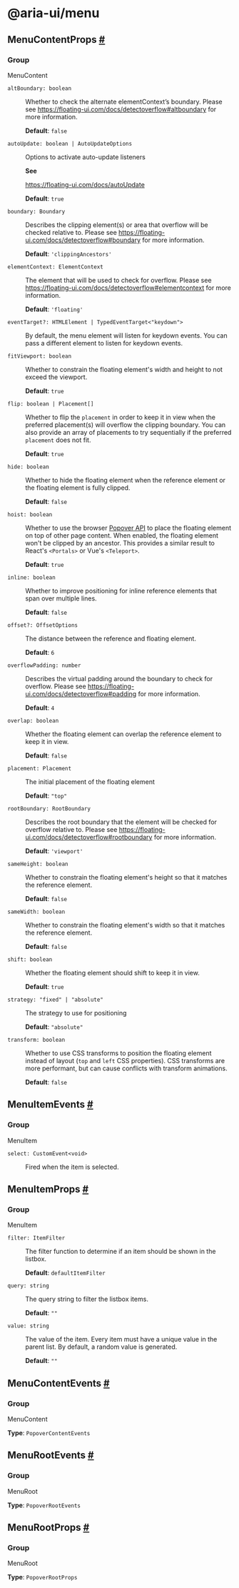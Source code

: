 # @aria-ui/menu

## MenuContentProps <a id="menu-content-props" href="#menu-content-props">#</a>

### Group

MenuContent

<dl>

<dt>

`altBoundary: boolean`

</dt>

<dd>

Whether to check the alternate elementContext’s boundary. Please see https://floating-ui.com/docs/detectoverflow#altboundary for more information.

**Default**: `false`

</dd>

<dt>

`autoUpdate: boolean | AutoUpdateOptions`

</dt>

<dd>

Options to activate auto-update listeners

**See**

https://floating-ui.com/docs/autoUpdate

**Default**: `true`

</dd>

<dt>

`boundary: Boundary`

</dt>

<dd>

Describes the clipping element(s) or area that overflow will be checked relative to. Please see https://floating-ui.com/docs/detectoverflow#boundary for more information.

**Default**: `'clippingAncestors'`

</dd>

<dt>

`elementContext: ElementContext`

</dt>

<dd>

The element that will be used to check for overflow. Please see https://floating-ui.com/docs/detectoverflow#elementcontext for more information.

**Default**: `'floating'`

</dd>

<dt>

`eventTarget?: HTMLElement | TypedEventTarget<"keydown">`

</dt>

<dd>

By default, the menu element will listen for keydown events. You can pass a different element to listen for keydown events.

</dd>

<dt>

`fitViewport: boolean`

</dt>

<dd>

Whether to constrain the floating element's width and height to not exceed the viewport.

**Default**: `true`

</dd>

<dt>

`flip: boolean | Placement[]`

</dt>

<dd>

Whether to flip the `placement` in order to keep it in view when the preferred placement(s) will overflow the clipping boundary. You can also provide an array of placements to try sequentially if the preferred `placement` does not fit.

**Default**: `true`

</dd>

<dt>

`hide: boolean`

</dt>

<dd>

Whether to hide the floating element when the reference element or the floating element is fully clipped.

**Default**: `false`

</dd>

<dt>

`hoist: boolean`

</dt>

<dd>

Whether to use the browser [Popover API](https://developer.mozilla.org/en-US/docs/Web/API/Popover_API) to place the floating element on top of other page content. When enabled, the floating element won't be clipped by an ancestor. This provides a similar result to React's `<Portals>` or Vue's `<Teleport>`.

**Default**: `true`

</dd>

<dt>

`inline: boolean`

</dt>

<dd>

Whether to improve positioning for inline reference elements that span over multiple lines.

**Default**: `false`

</dd>

<dt>

`offset?: OffsetOptions`

</dt>

<dd>

The distance between the reference and floating element.

**Default**: `6`

</dd>

<dt>

`overflowPadding: number`

</dt>

<dd>

Describes the virtual padding around the boundary to check for overflow. Please see https://floating-ui.com/docs/detectoverflow#padding for more information.

**Default**: `4`

</dd>

<dt>

`overlap: boolean`

</dt>

<dd>

Whether the floating element can overlap the reference element to keep it in view.

**Default**: `false`

</dd>

<dt>

`placement: Placement`

</dt>

<dd>

The initial placement of the floating element

**Default**: `"top"`

</dd>

<dt>

`rootBoundary: RootBoundary`

</dt>

<dd>

Describes the root boundary that the element will be checked for overflow relative to. Please see https://floating-ui.com/docs/detectoverflow#rootboundary for more information.

**Default**: `'viewport'`

</dd>

<dt>

`sameHeight: boolean`

</dt>

<dd>

Whether to constrain the floating element's height so that it matches the reference element.

**Default**: `false`

</dd>

<dt>

`sameWidth: boolean`

</dt>

<dd>

Whether to constrain the floating element's width so that it matches the reference element.

**Default**: `false`

</dd>

<dt>

`shift: boolean`

</dt>

<dd>

Whether the floating element should shift to keep it in view.

**Default**: `true`

</dd>

<dt>

`strategy: "fixed" | "absolute"`

</dt>

<dd>

The strategy to use for positioning

**Default**: `"absolute"`

</dd>

<dt>

`transform: boolean`

</dt>

<dd>

Whether to use CSS transforms to position the floating element instead of layout (`top` and `left` CSS properties). CSS transforms are more performant, but can cause conflicts with transform animations.

**Default**: `false`

</dd>

</dl>

## MenuItemEvents <a id="menu-item-events" href="#menu-item-events">#</a>

### Group

MenuItem

<dl>

<dt>

`select: CustomEvent<void>`

</dt>

<dd>

Fired when the item is selected.

</dd>

</dl>

## MenuItemProps <a id="menu-item-props" href="#menu-item-props">#</a>

### Group

MenuItem

<dl>

<dt>

`filter: ItemFilter`

</dt>

<dd>

The filter function to determine if an item should be shown in the listbox.

**Default**: `defaultItemFilter`

</dd>

<dt>

`query: string`

</dt>

<dd>

The query string to filter the listbox items.

**Default**: `""`

</dd>

<dt>

`value: string`

</dt>

<dd>

The value of the item. Every item must have a unique value in the parent list. By default, a random value is generated.

**Default**: `""`

</dd>

</dl>

## MenuContentEvents <a id="menu-content-events" href="#menu-content-events">#</a>

### Group

MenuContent

**Type**: `PopoverContentEvents`

## MenuRootEvents <a id="menu-root-events" href="#menu-root-events">#</a>

### Group

MenuRoot

**Type**: `PopoverRootEvents`

## MenuRootProps <a id="menu-root-props" href="#menu-root-props">#</a>

### Group

MenuRoot

**Type**: `PopoverRootProps`
